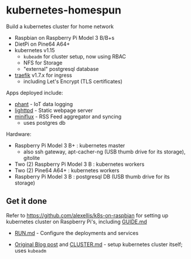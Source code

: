 kubernetes-homespun
===================

Build a kubernetes cluster for home network

-	Raspbian on Raspberry Pi Model 3 B/B+s
-	DietPi on Pine64 A64+
-	kubernetes v1.15
	-	`kubeadm` for cluster setup, now using RBAC
	-	NFS for Storage
	-	"external" postgresql database
-	[traefik](https://github.com/containous/traefik) v1.7.x for ingress
	-	including Let's Encrypt (TLS certificates)

Apps deployed include:

-	[phant](https://hub.docker.com/r/dpcrook/phant_server-docker) - IoT data logging
-	[lighttpd](https://hub.docker.com/r/dpcrook/alpine-lighttpd-static) - Static webpage server
-	[miniflux](https://hub.docker.com/r/miniflux/miniflux) - RSS Feed aggregator and syncing
	-	uses postgres db

Hardware:

-	Raspberry Pi Model 3 B+ : kubernetes master
	-	also ssh gateway, apt-cacher-ng (USB thumb drive for its storage), gitolite
-	Two (2) Raspberry Pi Model 3 B : kubernetes workers
-	Two (2) Pine64 A64+ : kubernetes workers
-	Raspberry Pi Model 3 B : postgresql DB (USB thumb drive for its storage)

Get it done
-----------

Refer to https://github.com/alexellis/k8s-on-raspbian for setting up kubernetes cluster on Raspberry Pi's, including [GUIDE.md](https://github.com/alexellis/k8s-on-raspbian/blob/master/GUIDE.md)

-	[RUN.md](RUN.md) - Configure the deployments and services

-	[Original Blog post](https://idcrook.github.io/Kubernetes-Ubuntu-18.04-Bare-Metal-Single-Host/) and [CLUSTER.md](Archive/CLUSTER.md) - setup kubernetes cluster itself; uses `kubeadm`
